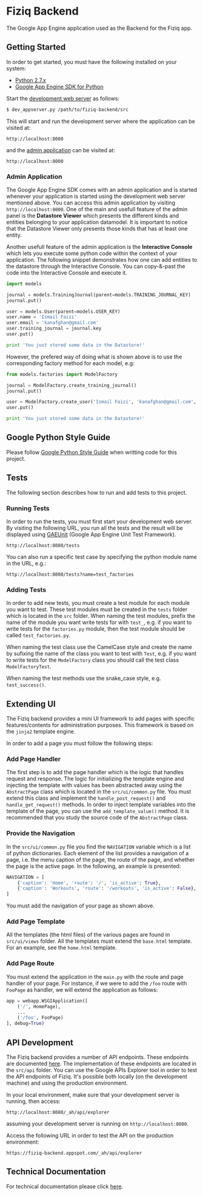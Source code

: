 # Fiziq Backend

The Google App Engine application used as the Backend for the Fiziq app.

## Getting Started
In order to get started, you must have the following installed on your system:

- [Python 2.7.x](https://www.python.org/downloads/)
- [Google App Engine SDK for Python](https://cloud.google.com/appengine/downloads#Google_App_Engine_SDK_for_Python)

Start the [development web server](https://cloud.google.com/appengine/docs/python/tools/devserver) as follows:

```bash
$ dev_appserver.py /path/to/fiziq-backend/src
```

This will start and run the development server where the application can be visited at:

```
http://localhost:8080
``` 

and the [admin application](#admin-application) can be visited at:

```
http://localhost:8000
``` 

### Admin Application
The Google App Engine SDK comes with an admin application and is started whenever your application is started using
the development web server mentioned above. You can access this admin application by 
visiting `http://localhost:8000`. One of the main and usefull feature of the admin panel is 
the **Datastore Viewer** which presents the different kinds and entities belonging to your application datamodel.
It is important to notice that the Datastore Viewer only presents those kinds that has at least one entity.

Another usefull feature of the admin application is the **Interactive Console** which lets you execute some python
code within the context of your application. The following snippet demonstrates how one can add entities to the
datastore through the Interactive Console. You can copy-&-past the code into the Interactive Console and execute
it.

```Python
import models

journal = models.TrainingJournal(parent=models.TRAINING_JOURNAL_KEY)
journal.put()

user = models.User(parent=models.USER_KEY)
user.name = 'Ismail Faizi'
user.email = 'kanafghan@gmail.com'
user.training_journal = journal.key
user.put()

print 'You just stored some data in the Datastore!'
```

However, the prefered way of doing what is shown above is to use the corresponding factory method for each
model, e.g:

```Python
from models.factories import ModelFactory

journal = ModelFactory.create_training_journal()
journal.put()

user = ModelFactory.create_user('Ismail Faizi', 'kanafghan@gmail.com', journal)
user.put()

print 'You just stored some data in the Datastore!'
```

## Google Python Style Guide
Please follow [Google Python Style Guide](http://google-styleguide.googlecode.com/svn/trunk/pyguide.html)
when writting code for this project.


## Tests
The following section describes how to run and add tests to this project.

### Running Tests
In order to run the tests, you must first start your development web server. By visiting the following
URL, you run all the tests and the result will be displayed using 
[GAEUnit](https://code.google.com/p/gaeunit/) (Google App Engine Unit Test Framework).

```
http://localhost:8080/tests
```

You can also run a specific test case by specifying the python module name in the URL, e.g.:

```
http://localhost:8080/tests?name=test_factories
```

### Adding Tests
In order to add new tests, you must create a test module for each module you want to test. These test
modules must be created in the `tests` folder which is located in the `src` folder. When naming the 
test modules, prefix the name of the module you want write tests for with `test_`, e.g. if you want
to write tests for the `factories.py` module, then the test module should be called `test_factories.py`.

When naming the test class use the CamelCase style and create the name by sufixing the name of 
the class you want to test with `Test`, e.g. if you want to write tests for the `ModelFactory` class
you should call the test class `ModelFactoryTest`.

When naming the test methods use the snake_case style, e.g. `test_success()`. 


## Extending UI
The Fiziq backend provides a mini UI framework to add pages with specific features/contents for administration
purposes. This framework is based on the `jinja2` template engine.

In order to add a page you must follow the following steps:

### Add Page Handler
The first step is to add the page handler which is the logic that handles request and response. The logic
for initializing the template engine and injecting the template with values has been abstracted away using
the `AbstractPage` class which is located in the `src/ui/common.py` file. You must extend this class and
implement the `handle_post_request()` and `handle_get_request()` methods. In order to inject template
variables into the template of the page, you can use the `add_template_value()` method. It is recommended 
that you study the source code of the `AbstractPage` class.

### Provide the Navigation
In the `src/ui/common.py` file you find the `NAVIGATION` variable which is a list of python dictionaries.
Each element of the list provides a navigation of a page, i.e. the menu caption of the page, the route of
the page, and whether the page is the active page. In the following, an example is presented:

```Python
NAVIGATION = [
    {'caption': 'Home', 'route': '/', 'is_active': True},
    {'caption': 'Workouts', 'route': '/workouts', 'is_active': False},
]
```
You must add the navigation of your page as shown above.

### Add Page Template
All the templates (the html files) of the various pages are found in `src/ui/views` folder. All the
templates must extend the `base.html` template. For an example, see the `home.html` template.

### Add Page Route
You must extend the application in the `main.py` with the route and page handler of your page.
For instance, if we were to add the `/foo` route with `FooPage` as handler, we will extend the 
application as follows:

```Python
app = webapp.WSGIApplication([
    ('/', HomePage),
    ...
    ('/foo', FooPage)
], debug=True)
```


## API Development
The Fiziq backend provides a number of API endpoints. These endpoints are documented [here](doc/api/README.md).
The implementation of these endpoints are located in the `src/api` folder. You can use the Google APIs Explorer
tool in order to test the API endpoints of Fiziq. It's possible both locally (on the development machine) and
using the production environment.

In your local environment, make sure that your development server is running, then access:

```
http://localhost:8080/_ah/api/explorer
```

assuming your development server is running on `http://localhost:8080`.

Access the following URL in order to test the API on the production environment:

```
https://fiziq-backend.appspot.com/_ah/api/explorer
```


## Technical Documentation
For technical documentation please click [here](doc/README.md).
